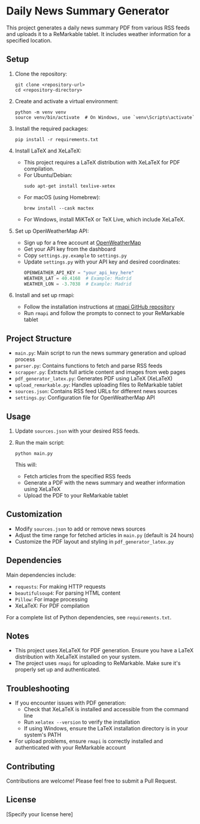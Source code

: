 # Daily News Summary Generator

This project generates a daily news summary PDF from various RSS feeds and uploads it to a ReMarkable tablet. It includes weather information for a specified location.

## Setup

1. Clone the repository:
   ```
   git clone <repository-url>
   cd <repository-directory>
   ```

2. Create and activate a virtual environment:
   ```
   python -m venv venv
   source venv/bin/activate  # On Windows, use `venv\Scripts\activate`
   ```

3. Install the required packages:
   ```
   pip install -r requirements.txt
   ```

4. Install LaTeX and XeLaTeX:
   - This project requires a LaTeX distribution with XeLaTeX for PDF compilation.
   - For Ubuntu/Debian:
     ```
     sudo apt-get install texlive-xetex
     ```
   - For macOS (using Homebrew):
     ```
     brew install --cask mactex
     ```
   - For Windows, install MiKTeX or TeX Live, which include XeLaTeX.

5. Set up OpenWeatherMap API:
   - Sign up for a free account at [OpenWeatherMap](https://openweathermap.org/)
   - Get your API key from the dashboard
   - Copy `settings.py.example` to `settings.py`
   - Update `settings.py` with your API key and desired coordinates:
     ```python
     OPENWEATHER_API_KEY = "your_api_key_here"
     WEATHER_LAT = 40.4168  # Example: Madrid
     WEATHER_LON = -3.7038  # Example: Madrid
     ```

6. Install and set up rmapi:
   - Follow the installation instructions at [rmapi GitHub repository](https://github.com/juruen/rmapi)
   - Run `rmapi` and follow the prompts to connect to your ReMarkable tablet

## Project Structure

- `main.py`: Main script to run the news summary generation and upload process
- `parser.py`: Contains functions to fetch and parse RSS feeds
- `scrapper.py`: Extracts full article content and images from web pages
- `pdf_generator_latex.py`: Generates PDF using LaTeX (XeLaTeX)
- `upload_remarkable.py`: Handles uploading files to ReMarkable tablet
- `sources.json`: Contains RSS feed URLs for different news sources
- `settings.py`: Configuration file for OpenWeatherMap API

## Usage

1. Update `sources.json` with your desired RSS feeds.

2. Run the main script:
   ```
   python main.py
   ```

   This will:
   - Fetch articles from the specified RSS feeds
   - Generate a PDF with the news summary and weather information using XeLaTeX
   - Upload the PDF to your ReMarkable tablet

## Customization

- Modify `sources.json` to add or remove news sources
- Adjust the time range for fetched articles in `main.py` (default is 24 hours)
- Customize the PDF layout and styling in `pdf_generator_latex.py`

## Dependencies

Main dependencies include:
- `requests`: For making HTTP requests
- `beautifulsoup4`: For parsing HTML content
- `Pillow`: For image processing
- XeLaTeX: For PDF compilation

For a complete list of Python dependencies, see `requirements.txt`.

## Notes

- This project uses XeLaTeX for PDF generation. Ensure you have a LaTeX distribution with XeLaTeX installed on your system.
- The project uses `rmapi` for uploading to ReMarkable. Make sure it's properly set up and authenticated.

## Troubleshooting

- If you encounter issues with PDF generation:
  - Check that XeLaTeX is installed and accessible from the command line
  - Run `xelatex --version` to verify the installation
  - If using Windows, ensure the LaTeX installation directory is in your system's PATH
- For upload problems, ensure `rmapi` is correctly installed and authenticated with your ReMarkable account

## Contributing

Contributions are welcome! Please feel free to submit a Pull Request.

## License

[Specify your license here]
